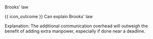 <span id="title">Brooks' law</span>

<span id="prereqs"></span>

<span id="outcomes">{{ icon_outcome }} Can explain Brooks' law</span>

<div id="body">

<box type="definition" seamless>
  <include src="../../common/definitions.md#def-brooks-law" />
</box>

Explanation: The additional communication overhead will outweigh the benefit of adding extra manpower, especially if done near a deadline.

</div>

<div id="extras">

<include src="exercises.md" />

</div>
